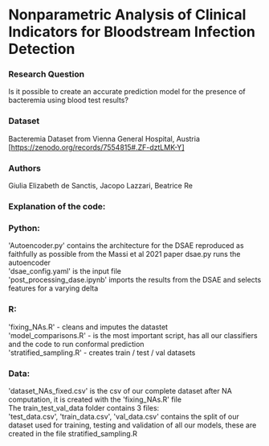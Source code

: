 # Nonparametric Analysis of Clinical Indicators for Bloodstream Infection Detection
### Research Question
Is it possible to create an accurate prediction model for the presence of bacteremia using blood test results?
### Dataset
Bacteremia Dataset from Vienna General Hospital, Austria [https://zenodo.org/records/7554815#.ZF-dztLMK-Y]
### Authors
Giulia Elizabeth de Sanctis, Jacopo Lazzari, Beatrice Re <br>

### Explanation of the code: <br>
### Python: <br>
'Autoencoder.py' contains the architecture for the DSAE reproduced as faithfully as possible from the Massi et al 2021 paper
dsae.py runs the autoencoder <br>
'dsae_config.yaml' is the input file <br>
'post_processing_dase.ipynb' imports the results from the DSAE and selects features for a varying delta <br>
### R: <br>
'fixing_NAs.R' - cleans and imputes the datastet <br>
'model_comparisons.R' - is the most important script, has all our classifiers and the code to run conformal prediction <br>
'stratified_sampling.R' - creates train / test / val datasets <br>
### Data: <br>
'dataset_NAs_fixed.csv' is the csv of our complete dataset after NA computation, it is created with the 'fixing_NAs.R' file <br>
The train_test_val_data folder contains 3 files:<br>
'test_data.csv', 'train_data.csv', 'val_data.csv' contains the split of our dataset used for training, testing and validation of all our models, these are created in the file stratified_sampling.R
